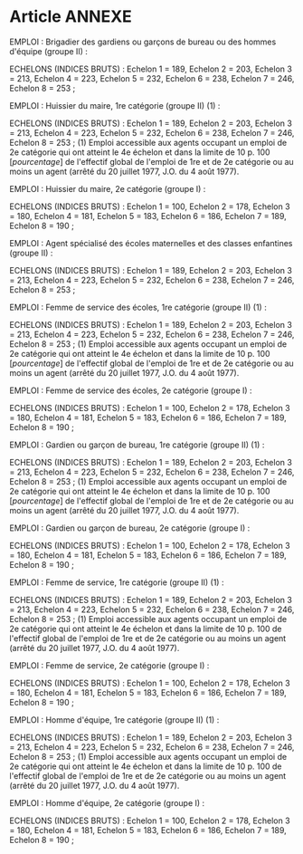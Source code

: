# Article ANNEXE

EMPLOI : Brigadier des gardiens ou garçons de bureau ou des hommes d'équipe (groupe II) :

ECHELONS (INDICES BRUTS) : Echelon 1 = 189, Echelon 2 = 203,          Echelon 3 = 213, Echelon 4 = 223, Echelon 5 = 232,          Echelon 6 = 238, Echelon 7 = 246, Echelon 8 = 253 ;

EMPLOI : Huissier du maire, 1re catégorie (groupe II) (1) :

ECHELONS (INDICES BRUTS) : Echelon 1 = 189, Echelon 2 = 203,          Echelon 3 = 213, Echelon 4 = 223, Echelon 5 = 232,          Echelon 6 = 238, Echelon 7 = 246, Echelon 8 = 253 ; (1) Emploi accessible aux agents occupant un emploi de 2e catégorie qui ont atteint le 4e échelon et dans la limite de 10 p. 100 [*pourcentage*] de l'effectif global de l'emploi de 1re et de 2e catégorie ou au moins un agent (arrêté du 20 juillet 1977, J.O. du 4 août 1977).

EMPLOI : Huissier du maire, 2e catégorie (groupe I) :

ECHELONS (INDICES BRUTS) : Echelon 1 = 100, Echelon 2 = 178,          Echelon 3 = 180, Echelon 4 = 181, Echelon 5 = 183,          Echelon 6 = 186, Echelon 7 = 189, Echelon 8 = 190 ;

EMPLOI : Agent spécialisé des écoles maternelles et des classes enfantines (groupe II) :

ECHELONS (INDICES BRUTS) : Echelon 1 = 189, Echelon 2 = 203,          Echelon 3 = 213, Echelon 4 = 223, Echelon 5 = 232,          Echelon 6 = 238, Echelon 7 = 246, Echelon 8 = 253 ;

EMPLOI : Femme de service des écoles, 1re catégorie (groupe II) (1) :

ECHELONS (INDICES BRUTS) : Echelon 1 = 189, Echelon 2 = 203,          Echelon 3 = 213, Echelon 4 = 223, Echelon 5 = 232,          Echelon 6 = 238, Echelon 7 = 246, Echelon 8 = 253 ; (1) Emploi accessible aux agents occupant un emploi de 2e catégorie qui ont atteint le 4e échelon et dans la limite de 10 p. 100 [*pourcentage*] de l'effectif global de l'emploi de 1re et de 2e catégorie ou au moins un agent (arrêté du 20 juillet 1977, J.O. du 4 août 1977).

EMPLOI : Femme de service des écoles, 2e catégorie (groupe I) :

ECHELONS (INDICES BRUTS) : Echelon 1 = 100, Echelon 2 = 178,          Echelon 3 = 180, Echelon 4 = 181, Echelon 5 = 183,          Echelon 6 = 186, Echelon 7 = 189, Echelon 8 = 190 ;

EMPLOI : Gardien ou garçon de bureau, 1re catégorie (groupe II) (1) :

ECHELONS (INDICES BRUTS) : Echelon 1 = 189, Echelon 2 = 203,          Echelon 3 = 213, Echelon 4 = 223, Echelon 5 = 232,          Echelon 6 = 238, Echelon 7 = 246, Echelon 8 = 253 ; (1) Emploi accessible aux agents occupant un emploi de 2e catégorie qui ont atteint le 4e échelon et dans la limite de 10 p. 100 [*pourcentage*] de l'effectif global de l'emploi de 1re et de 2e catégorie ou au moins un agent (arrêté du 20 juillet 1977, J.O. du 4 août 1977).

EMPLOI : Gardien ou garçon de bureau, 2e catégorie (groupe I) :

ECHELONS (INDICES BRUTS) : Echelon 1 = 100, Echelon 2 = 178,          Echelon 3 = 180, Echelon 4 = 181, Echelon 5 = 183,          Echelon 6 = 186, Echelon 7 = 189, Echelon 8 = 190 ;

EMPLOI : Femme de service, 1re catégorie (groupe II) (1) :

ECHELONS (INDICES BRUTS) : Echelon 1 = 189, Echelon 2 = 203,          Echelon 3 = 213, Echelon 4 = 223, Echelon 5 = 232,          Echelon 6 = 238, Echelon 7 = 246, Echelon 8 = 253 ; (1) Emploi accessible aux agents occupant un emploi de 2e catégorie qui ont atteint le 4e échelon et dans la limite de 10 p. 100 de l'effectif global de l'emploi de 1re et de 2e catégorie ou au moins un agent (arrêté du 20 juillet 1977, J.O. du 4 août 1977).

EMPLOI : Femme de service, 2e catégorie (groupe I) :

ECHELONS (INDICES BRUTS) : Echelon 1 = 100, Echelon 2 = 178,          Echelon 3 = 180, Echelon 4 = 181, Echelon 5 = 183,          Echelon 6 = 186, Echelon 7 = 189, Echelon 8 = 190 ;

EMPLOI : Homme d'équipe, 1re catégorie (groupe II) (1) :

ECHELONS (INDICES BRUTS) : Echelon 1 = 189, Echelon 2 = 203,          Echelon 3 = 213, Echelon 4 = 223, Echelon 5 = 232,          Echelon 6 = 238, Echelon 7 = 246, Echelon 8 = 253 ; (1) Emploi accessible aux agents occupant un emploi de 2e catégorie qui ont atteint le 4e échelon et dans la limite de 10 p. 100 de l'effectif global de l'emploi de 1re et de 2e catégorie ou au moins un agent (arrêté du 20 juillet 1977, J.O. du 4 août 1977).

EMPLOI : Homme d'équipe, 2e catégorie (groupe I) :

ECHELONS (INDICES BRUTS) : Echelon 1 = 100, Echelon 2 = 178,          Echelon 3 = 180, Echelon 4 = 181, Echelon 5 = 183,          Echelon 6 = 186, Echelon 7 = 189, Echelon 8 = 190 ;
